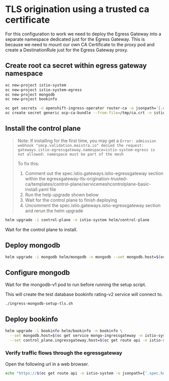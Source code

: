 # TLS origination using a trusted ca certificate

For this configuration to work we need to deploy the Egress Gateway into a separate namespace dedicated just for the Egress Gateway. This is because we need to mount our own CA Certificate to the proxy pod and create a DestinationRule just for the Egress Gateway proxy.

## Create root ca secret within egress gateway namespace

```sh
oc new-project istio-system
oc new-project istio-system-egress
oc new-project mongodb
oc new-project bookinfo

oc get secrets -n openshift-ingress-operator router-ca -o jsonpath='{.data.tls\.crt}' | base64 -d > /tmp/ca.crt
oc create secret generic ocp-ca-bundle --from-file=/tmp/ca.crt -n istio-system-egress
```

## Install the control plane

> Note: If installing for the first time, you may get a `Error: admission webhook "smcp.validation.maistra.io" denied the request: gateways.istio-egressgateway.namespace=istio-system-egress is not allowed: namespace must be part of the mesh`
>
> To fix this:
>
> 1. Comment out the spec.istio.gateways.istio-egressgateway section within the egressgateway-tls-origination-trusted-ca/templates/control-plane/servicemeshcontrolplane-basic-install.yaml file
> 2. Run the help upgrade shown below
> 3. Wait for the control plane to finish deploying
> 4. Uncomment the spec.istio.gateways.istio-egressgateway section and rerun the helm upgrade

```sh
helm upgrade -i control-plane -n istio-system helm/control-plane
```

Wait for the control plane to install.

## Deploy mongodb

```sh
helm upgrade -i mongodb helm/mongodb -n mongodb --set mongodb.host=$(oc get service mongo-ingressgateway -n istio-system -o jsonpath={.status.loadBalancer.ingress[0].hostname})
```

## Configure mongodb

Wait for the mongodb-v1 pod to run before running the setup script.

This will create the test database bookinfo rating-v2 service will connect to.

```sh
./ingress-mongodb-setup-tls.sh
```

## Deploy bookinfo

```sh
helm upgrade -i bookinfo helm/bookinfo -n bookinfo \
  --set mongodb.host=$(oc get service mongo-ingressgateway -n istio-system -o jsonpath={.status.loadBalancer.ingress[0].hostname}) \
  --set control_plane.ingressgateway.host=$(oc get route api -n istio-system -o jsonpath={'.spec.host'})
```

### Verify traffic flows through the egressgateway

Open the following url in a web browser.

```sh
echo "https://$(oc get route api -n istio-system -o jsonpath={'.spec.host'})/productpage"
```
